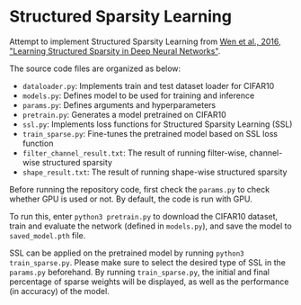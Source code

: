 # Structured Sparsity Learning
Attempt to implement Structured Sparsity Learning from [Wen et al., 2016, "Learning Structured Sparsity in Deep Neural Networks"](https://arxiv.org/abs/1608.03665).

The source code files are organized as below:
- `dataloader.py`: Implements train and test dataset loader for CIFAR10
- `models.py`: Defines model to be used for training and inference
- `params.py`: Defines arguments and hyperparameters
- `pretrain.py`: Generates a model pretrained on CIFAR10
- `ssl.py`: Implements loss functions for Structured Sparsity Learning (SSL)
- `train_sparse.py`: Fine-tunes the pretrained model based on SSL loss function
- `filter_channel_result.txt`: The result of running filter-wise, channel-wise structured sparsity
- `shape_result.txt`: The result of running shape-wise structured sparsity

Before running the repository code, first check the `params.py` to check whether GPU is used or not. By default, the code is run with GPU.

To run this, enter `python3 pretrain.py` to download the CIFAR10 dataset, train and evaluate the network (defined in `models.py`), and save the model to `saved_model.pth` file.

SSL can be applied on the pretrained model by running `python3 train_sparse.py`. Please make sure to select the desired type of SSL in the `params.py` beforehand. By running `train_sparse.py`, the initial and final percentage of sparse weights will be displayed, as well as the performance (in accuracy) of the model.